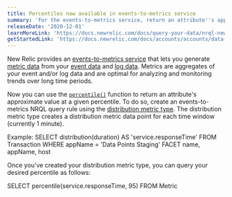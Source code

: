 ```yaml
---
title: Percentiles now available in events-to-metrics service
summary: 'For the events-to-metrics service, return an attribute''s approximate value at a given percentile.'
releaseDate: '2020-12-01'
learnMoreLink: 'https://docs.newrelic.com/docs/query-your-data/nrql-new-relic-query-language/get-started/nrql-syntax-clauses-functions#func-percentile'
getStartedLink: 'https://docs.newrelic.com/docs/accounts/accounts/data-management/introduction-events-metrics-service'
---
```


New Relic provides an [events-to-metrics service](https://docs.newrelic.com/docs/accounts/accounts/data-management/introduction-events-metrics-service) that lets you generate [metric data](https://docs.newrelic.com/docs/telemetry-data-platform/ingest-manage-data/understand-data/new-relic-data-types#dimensional-metrics) from your [event data](https://docs.newrelic.com/docs/telemetry-data-platform/ingest-manage-data/understand-data/new-relic-data-types#event-data) and [log data](https://docs.newrelic.com/docs/telemetry-data-platform/ingest-manage-data/understand-data/new-relic-data-types#log-data). Metrics are aggregates of your event and/or log data and are optimal for analyzing and monitoring trends over long time periods.

Now you can use the [`percentile()`](https://docs.newrelic.com/docs/query-your-data/nrql-new-relic-query-language/get-started/nrql-syntax-clauses-functions#func-percentile) function to return an attribute's approximate value at a given percentile. To do so, create an events-to-metrics NRQL query rule using the [distribution metric type](https://docs.newrelic.com/docs/telemetry-data-platform/ingest-manage-data/convert-event-data-metrics/events-metrics-create-metrics#create-nrql). The distribution metric type creates a distribution metric data point for each time window (currently 1 minute).

Example: SELECT distribution(duration) AS 'service.responseTime' FROM Transaction WHERE appName = 'Data Points Staging' FACET name, appName, host

Once you’ve created your distribution metric type, you can query your desired percentile as follows:

SELECT percentile(service.responseTime, 95) FROM Metric
